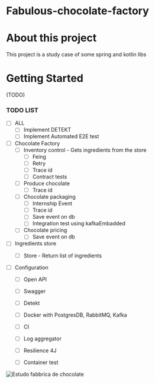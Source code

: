 # Fabulous-chocolate-factory


# About this project

This project is a study case of some spring and kotlin libs

# Getting Started
(TODO)

### TODO LIST
- [ ] ALL
    - [ ] Implement DETEKT
    - [ ] Implement Automated E2E test

- [ ] Chocolate Factory
    - [ ] Inventory control - Gets ingredients from the store
        - [ ] Feing 
        - [ ] Retry
        - [ ] Trace id
        - [ ] Contract tests
    - [ ] Produce chocolate
        - [ ] Trace id
    - [ ] Chocolate packaging
        - [ ] Internship Event
        - [ ] Trace id
        - [ ] Save event on db
        - [ ] Integration test using kafkaEmbadded
    - [ ] Chocolate pricing
        - [ ] Save event on db
- [ ] Ingredients store
    - [ ] Store - Return list of ingredients


- [ ] Configuration
    - [ ] Open API
    - [ ] Swagger
    - [ ] Detekt
    - [ ] Docker with PostgresDB, RabbitMQ, Kafka
    - [ ] CI
    - [ ] Log aggregator
    - [ ] Resilience 4J
    - [ ] Container test


![Estudo fabbrica de chocolate](https://user-images.githubusercontent.com/9336327/130460549-dc6b73e6-edcc-46fe-9408-da39989f5463.png)

